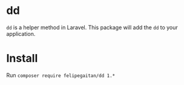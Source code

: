 # dd
`dd` is a helper method in Laravel. This package will add the `dd` to your application.

# Install
Run `composer require felipegaitan/dd 1.*`
